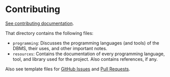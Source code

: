 # Contributing

[See contributing documentation](https://github.com/CSSWENGS18Group9/DB-Poultry/tree/main/docs/contributing).

That directory contains the following files:

- `programming`: Discusses the programming languages (and tools) of the DBMS, their uses, and other important notes.
- `resources`: Contains the documentation of every programming language, tool, and library used for the project. Also contains references, if any.

Also see template files for [GitHub Issues](https://github.com/CSSWENGS18Group9/DB-Poultry/tree/main/.github/ISSUE_TEMPLATE) and [Pull Requests](https://github.com/CSSWENGS18Group9/DB-Poultry/tree/main/.github/PULL_REQUEST_TEMPLATE).
